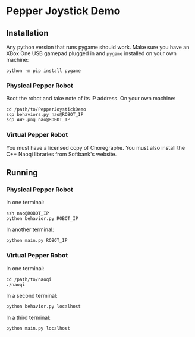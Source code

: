 # Pepper Joystick Demo

## Installation

Any python version that runs pygame should work. Make sure you have an XBox One USB gamepad plugged in and `pygame` installed on your own machine:

```
python -m pip install pygame
```

### Physical Pepper Robot

Boot the robot and take note of its IP address. On your own machine:

```
cd /path/to/PepperJoystickDemo
scp behaviors.py nao@ROBOT_IP
scp AWF.png nao@ROBOT_IP
```

### Virtual Pepper Robot

You must have a licensed copy of Choregraphe. You must also install the C++ Naoqi libraries from Softbank's website.

## Running

### Physical Pepper Robot

In one terminal:

```
ssh nao@ROBOT_IP
python behavior.py ROBOT_IP
```

In another terminal:

```
python main.py ROBOT_IP
```

### Virtual Pepper Robot

In one terminal:

```
cd /path/to/naoqi
./naoqi
```

In a second terminal:

```
python behavior.py localhost
```

In a third terminal:

```
python main.py localhost
```